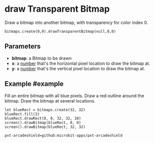 # draw Transparent Bitmap

Draw a bitmap into another bitmap, with transparency for color index 0.

```sig
bitmaps.create(0,0).drawTransparentBitmap(null,0,0)
```

## Parameters

* **bitmap**: a Bitmap to be drawn
* **x**: a [number](/types/number) that's the horizontal pixel location to draw the bitmap at.
* **y**: a [number](/types/number) that's the vertical pixel location to draw the bitmap at.

## Example #example

Fill an entire bitmap with all blue pixels. Draw a red outline around the bitmap.
Draw the bitmap at several locations.

```blocks
let blueRect = bitmaps.create(32, 32)
blueRect.fill(3)
blueRect.drawRect(0, 0, 32, 32, 10)
screen().drawBitmap(blueRect, 0, 0)
screen().drawBitmap(blueRect, 32, 32)
```

```package
pxt-arcadeshield=github:microbit-apps/pxt-arcadeshield
```
